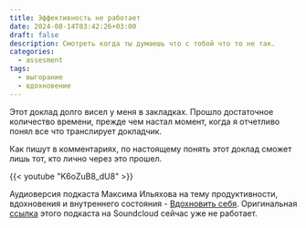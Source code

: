```yaml
---
title: Эффективность не работает
date: 2024-08-14T03:42:26+03:00
draft: false
description: Смотреть когда ты думаешь что с тобой что то не так.
categories:
  - assesment
tags:
  - выгорание
  - вдохновение
---
```


Этот доклад долго висел у меня в закладках. Прошло достаточное количество времени, прежде чем настал момент, когда я отчетливо понял все что транслирует докладчик.

Как пишут в комментариях, по настоящему понять этот доклад сможет лишь тот, кто лично через это прошел. 

{{< youtube "K6oZuB8_dU8" >}}

Аудиоверсия подкаста Максима Ильяхова на тему продуктивности, вдохновения и внутреннего состояния - [Вдохновить себя](/files/2025/02/вдохновить_себя.mp3). Оригинальная [ссылка](https://soundcloud.com/slow-down-ru/01-vdokhnovenie-sebya/s-oBlv1) этого подкаста на Soundcloud сейчас уже не работает.
